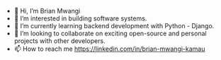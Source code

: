 - 👋 Hi, I’m Brian Mwangi
- 👀 I’m interested in building software systems.
- 🌱 I’m currently learning backend development with Python - Django.
- 💞️ I’m looking to collaborate on exciting open-source and personal projects with other developers.
- 📫 How to reach me https://linkedin.com/in/brian-mwangi-kamau

<!---
brian-mwangi-kamau/brian-mwangi-kamau is a ✨ special ✨ repository because its `README.md` (this file) appears on your GitHub profile.
You can click the Preview link to take a look at your changes.
--->
